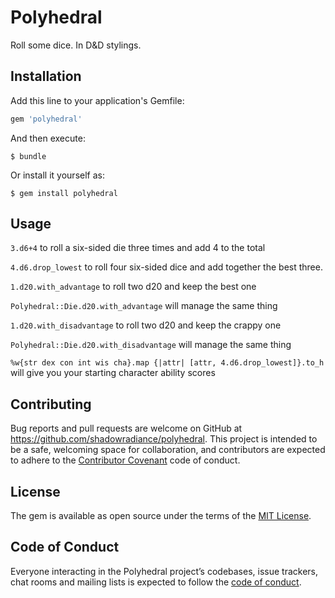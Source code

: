 # Polyhedral

Roll some dice. In D&D stylings.

## Installation

Add this line to your application's Gemfile:

```ruby
gem 'polyhedral'
```

And then execute:

    $ bundle

Or install it yourself as:

    $ gem install polyhedral

## Usage

`3.d6+4` to roll a six-sided die three times and add 4 to the total

`4.d6.drop_lowest` to roll four six-sided dice and add together the best three.

`1.d20.with_advantage` to roll two d20 and keep the best one

`Polyhedral::Die.d20.with_advantage` will manage the same thing

`1.d20.with_disadvantage` to roll two d20 and keep the crappy one

`Polyhedral::Die.d20.with_disadvantage` will manage the same thing

`%w{str dex con int wis cha}.map {|attr| [attr, 4.d6.drop_lowest]}.to_h` will give you your starting character ability scores

## Contributing

Bug reports and pull requests are welcome on GitHub at https://github.com/shadowradiance/polyhedral. This project is intended to be a safe, welcoming space for collaboration, and contributors are expected to adhere to the [Contributor Covenant](http://contributor-covenant.org) code of conduct.

## License

The gem is available as open source under the terms of the [MIT License](http://opensource.org/licenses/MIT).

## Code of Conduct

Everyone interacting in the Polyhedral project’s codebases, issue trackers, chat rooms and mailing lists is expected to follow the [code of conduct](https://github.com/shadowradiance/polyhedral/blob/master/CODE_OF_CONDUCT.md).
